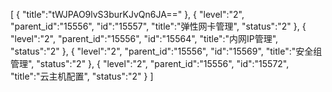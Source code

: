 [
	{
		"title":"tWJPAO9lvS3burKJvQn6JA=="
	},
	{
		"level":"2",
		"parent_id":"15556",
		"id":"15557",
		"title":"弹性网卡管理",
		"status":"2"
	},
	{
		"level":"2",
		"parent_id":"15556",
		"id":"15564",
		"title":"内网IP管理",
		"status":"2"
	},
	{
		"level":"2",
		"parent_id":"15556",
		"id":"15569",
		"title":"安全组管理",
		"status":"2"
	},
	{
		"level":"2",
		"parent_id":"15556",
		"id":"15572",
		"title":"云主机配置",
		"status":"2"
	}
]